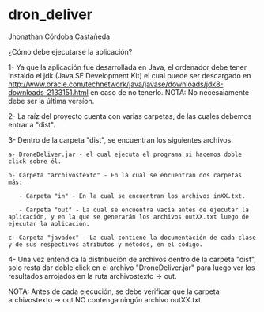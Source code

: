 # dron_deliver
Jhonathan Córdoba Castañeda

¿Cómo debe ejecutarse la aplicación?
 
 1- Ya que la aplicación fue desarrollada en Java, el ordenador debe tener instaldo el jdk (Java SE Development Kit) el cual puede ser descargado en http://www.oracle.com/technetwork/java/javase/downloads/jdk8-downloads-2133151.html en caso de no tenerlo. NOTA: No necesaiamente debe ser la última versíon.
 
 2- La raíz del proyecto cuenta con varias carpetas, de las cuales debemos entrar a "dist".
 
 3- Dentro de la carpeta "dist", se encuentran los siguientes archivos:
 
    a- DroneDeliver.jar - el cual ejecuta el programa si hacemos doble click sobre él.
    
    b- Carpeta "archivostexto" - En la cual se encuentran dos carpetas más:
    
       - Carpeta "in" - En la cual se encuentran los archivos inXX.txt.
       
       - Carpeta "out" - La cual se encuentra vacía antes de ejecutar la aplicación, y en la que se generarán los archivos outXX.txt luego de ejecutar la aplicación.
       
    c- Carpeta "javadoc" - La cual contiene la documentación de cada clase y de sus respectivos atributos y métodos, en el código.
    
 4- Una vez entendida la distribución de archivos dentro de la carpeta "dist", solo resta dar doble click en el archivo "DroneDeliver.jar" para luego ver los resultados arrojados en la ruta archivostexto -> out.
 
 NOTA: Antes de cada ejecución, se debe verificar que la carpeta archivostexto -> out NO contenga ningún archivo outXX.txt.
